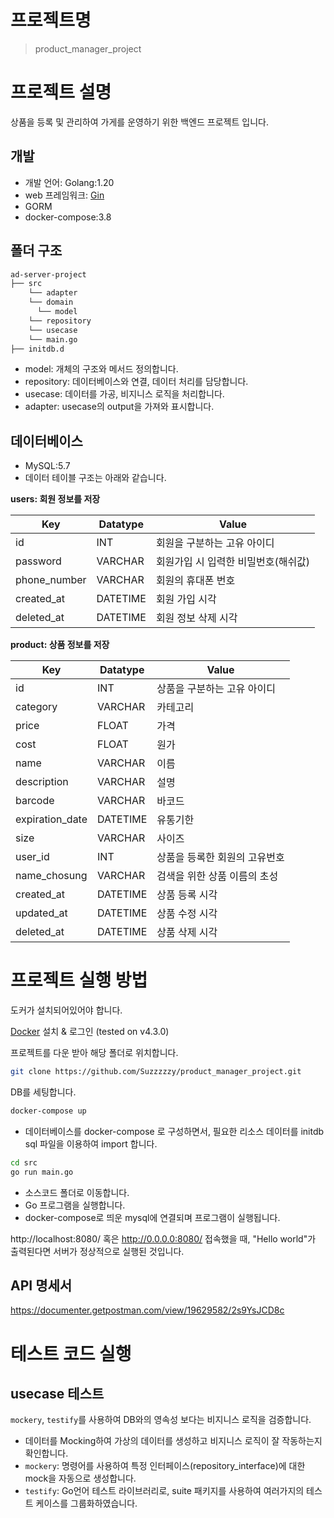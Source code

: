 # 프로젝트명 
> product_manager_project

# 프로젝트 설명
상품을 등록 및 관리하여 가게를 운영하기 위한 백엔드 프로젝트 입니다.

## 개발
- 개발 언어: Golang:1.20
- web 프레임워크: [Gin](https://github.com/gin-gonic/gin)
- GORM
- docker-compose:3.8

## 폴더 구조
```bash
ad-server-project
├── src
    └── adapter
    └── domain
      └── model
    └── repository
    └── usecase
    └── main.go
├── initdb.d

```
- model: 개체의 구조와 메서드 정의합니다.
- repository: 데이터베이스와 연결, 데이터 처리를 담당합니다.
- usecase: 데이터를 가공, 비지니스 로직을 처리합니다.
- adapter: usecase의 output을 가져와 표시합니다.

## 데이터베이스
- MySQL:5.7
- 데이터 테이블 구조는 아래와 같습니다.

**users: 회원 정보를 저장**

| Key            | Datatype | Value                                  |
|----------------|----------|----------------------------------------|
| id             | INT      | 회원을 구분하는 고유 아이디                        |
| password       | VARCHAR  | 회원가입 시 입력한 비밀번호(해쉬값)                   |
| phone_number   | VARCHAR  | 회원의 휴대폰 번호                             |
| created_at     | DATETIME | 회원 가입 시각                               |
| deleted_at     | DATETIME | 회원 정보 삭제 시각                            |

**product: 상품 정보를 저장**

| Key             | Datatype | Value            |
|-----------------|----------|------------------|
| id              | INT      | 상품을 구분하는 고유 아이디  |
| category        | VARCHAR  | 카테고리             |
| price           | FLOAT    | 가격               |
| cost            | FLOAT    | 원가               |
| name            | VARCHAR  | 이름               |
| description     | VARCHAR  | 설명               |
| barcode         | VARCHAR  | 바코드              |
| expiration_date | DATETIME | 유통기한             |
| size            | VARCHAR  | 사이즈              |
| user_id         | INT      | 상품을 등록한 회원의 고유번호 |
| name_chosung    | VARCHAR  | 검색을 위한 상품 이름의 초성 |
| created_at      | DATETIME | 상품 등록 시각         |
| updated_at      | DATETIME | 상품 수정 시각         |
| deleted_at      | DATETIME | 상품 삭제 시각         |

# 프로젝트 실행 방법
도커가 설치되어있어야 합니다.

[Docker](https://www.docker.com/get-started) 설치 & 로그인 (tested on v4.3.0)

프로젝트를 다운 받아 해당 폴더로 위치합니다.
```bash
git clone https://github.com/Suzzzzzy/product_manager_project.git
```

DB를 세팅합니다.
```bash
docker-compose up
```
- 데이터베이스를 docker-compose 로 구성하면서, 필요한 리소스 데이터를 initdb sql 파일을 이용하여 import 합니다.
```bash
cd src
go run main.go
```
- 소스코드 폴더로 이동합니다.
- Go 프로그램을 실행합니다.
- docker-compose로 띄운 mysql에 연결되며 프로그램이 실행됩니다.

http://localhost:8080/ 혹은 http://0.0.0.0:8080/ 접속했을 때, "Hello world"가 출력된다면 서버가 정상적으로 실행된 것입니다.

## API 명세서
https://documenter.getpostman.com/view/19629582/2s9YsJCD8c

# 테스트 코드 실행
## usecase 테스트
`mockery`, `testify`를 사용하여 DB와의 영속성 보다는 비지니스 로직을 검증합니다.
- 데이터를 Mocking하여 가상의 데이터를 생성하고 비지니스 로직이 잘 작동하는지 확인합니다.
- `mockery`: 명령어를 사용하여 특정 인터페이스(repository_interface)에 대한 mock을 자동으로 생성합니다.
- `testify`: Go언어 테스트 라이브러리로, suite 패키지를 사용하여 여러가지의 테스트 케이스를 그룹화하였습니다.
